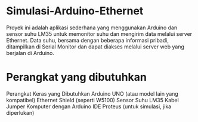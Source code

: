 # Simulasi-Arduino-Ethernet
Proyek ini adalah aplikasi sederhana yang menggunakan Arduino dan sensor suhu LM35 untuk memonitor suhu dan mengirim data melalui server Ethernet. Data suhu, bersama dengan beberapa informasi pribadi, ditampilkan di Serial Monitor dan dapat diakses melalui server web yang berjalan di Arduino.
# Perangkat yang dibutuhkan
Perangkat Keras yang Dibutuhkan
Arduino UNO (atau model lain yang kompatibel)
Ethernet Shield (seperti W5100)
Sensor Suhu LM35
Kabel Jumper
Komputer dengan Arduino IDE
Proteus (untuk simulasi, jika diperlukan) 


